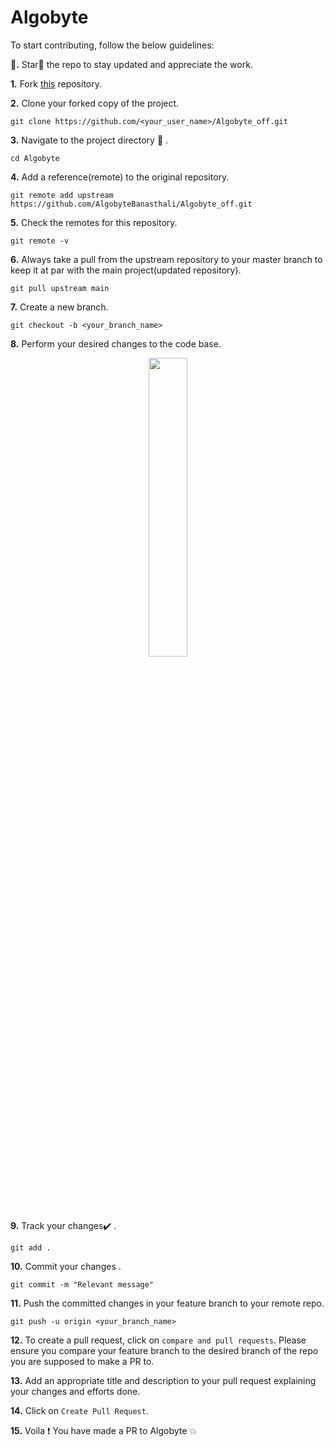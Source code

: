 # Algobyte

To start contributing, follow the below guidelines: 

**🌟.**  Star🌟 the repo to stay updated and appreciate the work.


**1.**  Fork [this](https://github.com/AlgobyteBanasthali/Algobyte_off.git) repository.

**2.**  Clone your forked copy of the project.

```
git clone https://github.com/<your_user_name>/Algobyte_off.git
```

**3.** Navigate to the project directory :file_folder: .

```
cd Algobyte
```

**4.** Add a reference(remote) to the original repository.

```
git remote add upstream https://github.com/AlgobyteBanasthali/Algobyte_off.git
```

**5.** Check the remotes for this repository.

```
git remote -v
```

**6.** Always take a pull from the upstream repository to your master branch to keep it at par with the main project(updated repository).

```
git pull upstream main
```

**7.** Create a new branch.

```
git checkout -b <your_branch_name>
```

**8.** Perform your desired changes to the code base.

<p align="center"><img width=35% src="https://media2.giphy.com/media/L1R1tvI9svkIWwpVYr/giphy.gif?cid=ecf05e47pzi2rpig0vc8pjusra8hiai1b91zgiywvbubu9vu&rid=giphy.gif"></p>

**9.** Track your changes:heavy_check_mark: .

```
git add . 
```

**10.** Commit your changes .

```
git commit -m "Relevant message"
```

**11.** Push the committed changes in your feature branch to your remote repo.

```
git push -u origin <your_branch_name>
```

**12.** To create a pull request, click on `compare and pull requests`. Please ensure you compare your feature branch to the desired branch of the repo you are supposed to make a PR to.

**13.** Add an appropriate title and description to your pull request explaining your changes and efforts done.

**14.** Click on `Create Pull Request`.

**15.** Voila :exclamation: You have made a PR to Algobyte :boom: 


